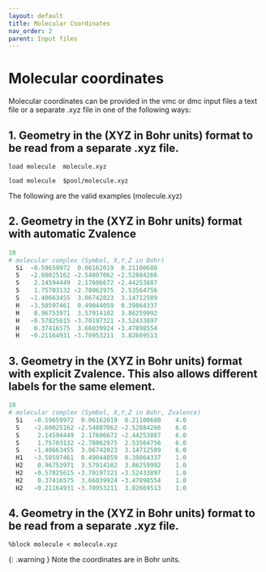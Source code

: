 ```yaml
---
layout: default
title: Molecular Coordinates
nav_order: 2
parent: Input files
---
```


# Molecular coordinates

Molecular coordinates can be provided in the vmc or dmc input files a text file or a separate .xyz file in one of the following ways:

## 1. Geometry in the (XYZ in Bohr units) format to be read from a separate .xyz file.

`load molecule  molecule.xyz`

`load molecule  $pool/molecule.xyz`

The following are the valid examples (molecule.xyz)

## 2. Geometry in the (XYZ in Bohr units) format with automatic Zvalence
```perl
10
# molecular complex (Symbol, X,Y,Z in Bohr)
  Si  -0.59659972  0.06162019  0.21100680
  S   -2.60025162 -2.54807062 -2.52884266
  S    2.14594449  2.17606672 -2.44253887
  S    1.75703132 -2.78062975  2.53564756
  S   -1.40663455  3.06742023  3.14712509
  H   -3.50597461  0.49044059  0.39864337
  H    0.96753971  3.57914102  3.86259992
  H   -0.57825615 -3.70197321 -3.52433897
  H    0.37416575  3.66039924 -3.47898554
  H   -0.21164931 -3.70953211  3.82669513
```

## 3. Geometry in the (XYZ in Bohr units) format with explicit Zvalence. This also allows different labels for the same element.
```perl
10
# molecular complex (Symbol, X,Y,Z in Bohr, Zvalence)
  Si   -0.59659972  0.06162019  0.21100680    4.0
  S    -2.60025162 -2.54807062 -2.52884266    6.0
  S     2.14594449  2.17606672 -2.44253887    6.0
  S     1.75703132 -2.78062975  2.53564756    6.0
  S    -1.40663455  3.06742023  3.14712509    6.0
  H1   -3.50597461  0.49044059  0.39864337    1.0
  H2    0.96753971  3.57914102  3.86259992    1.0
  H2   -0.57825615 -3.70197321 -3.52433897    1.0
  H2    0.37416575  3.66039924 -3.47898554    1.0
  H2   -0.21164931 -3.70953211  3.82669513    1.0
```

## 4. Geometry in the (XYZ in Bohr units) format to be read from a separate .xyz file.

`%block molecule < molecule.xyz`






{: .warning }
Note the coordinates are in Bohr units.